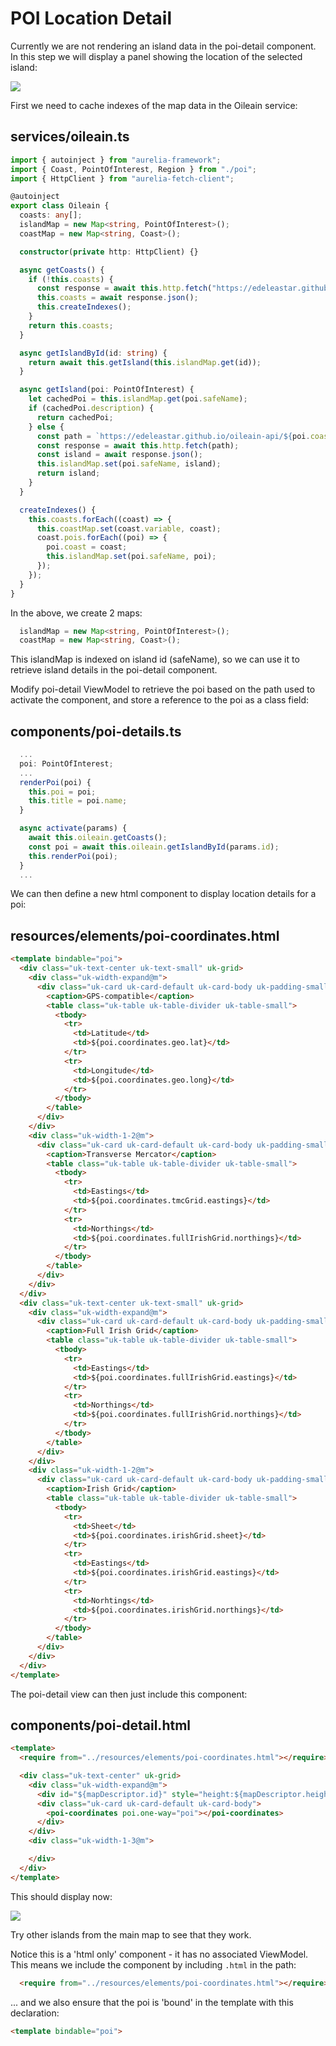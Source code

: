 # POI Location Detail

Currently we are not rendering an island data in the poi-detail component. In this step we will display a panel showing the location of the selected island:

![](img/04.png)

First we need to cache indexes of the map data in the Oileain service:

## services/oileain.ts

~~~typescript
import { autoinject } from "aurelia-framework";
import { Coast, PointOfInterest, Region } from "./poi";
import { HttpClient } from "aurelia-fetch-client";

@autoinject
export class Oileain {
  coasts: any[];
  islandMap = new Map<string, PointOfInterest>();
  coastMap = new Map<string, Coast>();

  constructor(private http: HttpClient) {}

  async getCoasts() {
    if (!this.coasts) {
      const response = await this.http.fetch("https://edeleastar.github.io/oileain-api/all-slim.json");
      this.coasts = await response.json();
      this.createIndexes();
    }
    return this.coasts;
  }

  async getIslandById(id: string) {
    return await this.getIsland(this.islandMap.get(id));
  }

  async getIsland(poi: PointOfInterest) {
    let cachedPoi = this.islandMap.get(poi.safeName);
    if (cachedPoi.description) {
      return cachedPoi;
    } else {
      const path = `https://edeleastar.github.io/oileain-api/${poi.coast.variable}/${poi.safeName}.json`;
      const response = await this.http.fetch(path);
      const island = await response.json();
      this.islandMap.set(poi.safeName, island);
      return island;
    }
  }

  createIndexes() {
    this.coasts.forEach((coast) => {
      this.coastMap.set(coast.variable, coast);
      coast.pois.forEach((poi) => {
        poi.coast = coast;
        this.islandMap.set(poi.safeName, poi);
      });
    });
  }
}
~~~

In the above, we create 2 maps:

~~~typescript
  islandMap = new Map<string, PointOfInterest>();
  coastMap = new Map<string, Coast>();
~~~

This islandMap is indexed on island id (safeName), so we can use it to retrieve island details in the poi-detail component.

Modify poi-detail ViewModel to retrieve the poi based on the path used to activate the component, and store a reference to the poi as a class field:

## components/poi-details.ts

~~~typescript
  ...
  poi: PointOfInterest;
  ...
  renderPoi(poi) {
    this.poi = poi;
    this.title = poi.name;
  }

  async activate(params) {
    await this.oileain.getCoasts();
    const poi = await this.oileain.getIslandById(params.id);
    this.renderPoi(poi);
  }
  ...
~~~

We can then define a new html component to display location details for a poi:

## resources/elements/poi-coordinates.html

~~~html
<template bindable="poi">
  <div class="uk-text-center uk-text-small" uk-grid>
    <div class="uk-width-expand@m">
      <div class="uk-card uk-card-default uk-card-body uk-padding-small">
        <caption>GPS-compatible</caption>
        <table class="uk-table uk-table-divider uk-table-small">
          <tbody>
            <tr>
              <td>Latitude</td>
              <td>${poi.coordinates.geo.lat}</td>
            </tr>
            <tr>
              <td>Longitude</td>
              <td>${poi.coordinates.geo.long}</td>
            </tr>
          </tbody>
        </table>
      </div>
    </div>
    <div class="uk-width-1-2@m">
      <div class="uk-card uk-card-default uk-card-body uk-padding-small">
        <caption>Transverse Mercator</caption>
        <table class="uk-table uk-table-divider uk-table-small">
          <tbody>
            <tr>
              <td>Eastings</td>
              <td>${poi.coordinates.tmcGrid.eastings}</td>
            </tr>
            <tr>
              <td>Northings</td>
              <td>${poi.coordinates.fullIrishGrid.northings}</td>
            </tr>
          </tbody>
        </table>
      </div>
    </div>
  </div>
  <div class="uk-text-center uk-text-small" uk-grid>
    <div class="uk-width-expand@m">
      <div class="uk-card uk-card-default uk-card-body uk-padding-small"">
        <caption>Full Irish Grid</caption>
        <table class="uk-table uk-table-divider uk-table-small">
          <tbody>
            <tr>
              <td>Eastings</td>
              <td>${poi.coordinates.fullIrishGrid.eastings}</td>
            </tr>
            <tr>
              <td>Northings</td>
              <td>${poi.coordinates.fullIrishGrid.northings}</td>
            </tr>
          </tbody>
        </table>
      </div>
    </div>
    <div class="uk-width-1-2@m">
      <div class="uk-card uk-card-default uk-card-body uk-padding-small"">
        <caption>Irish Grid</caption>
        <table class="uk-table uk-table-divider uk-table-small">
          <tbody>
            <tr>
              <td>Sheet</td>
              <td>${poi.coordinates.irishGrid.sheet}</td>
            </tr>
            <tr>
              <td>Eastings</td>
              <td>${poi.coordinates.irishGrid.eastings}</td>
            </tr>
            <tr>
              <td>Norhtings</td>
              <td>${poi.coordinates.irishGrid.northings}</td>
            </tr>
          </tbody>
        </table>
      </div>
    </div>
  </div>
</template>
~~~

The poi-detail view can then just include this component:

## components/poi-detail.html

~~~html
<template>
  <require from="../resources/elements/poi-coordinates.html"></require>

  <div class="uk-text-center" uk-grid>
    <div class="uk-width-expand@m">
      <div id="${mapDescriptor.id}" style="height:${mapDescriptor.height}px"></div>
      <div class="uk-card uk-card-default uk-card-body">
        <poi-coordinates poi.one-way="poi"></poi-coordinates>
      </div>
    </div>
    <div class="uk-width-1-3@m">

    </div>
  </div>
</template>
~~~

This should display now:

![](img/04.png)

Try other islands from the main map to see that they work.

Notice this is a 'html only' component - it has no associated ViewModel. This means we include the component by including `.html` in the path:

~~~html
  <require from="../resources/elements/poi-coordinates.html"></require>
~~~

... and we also ensure that the poi is 'bound' in the template with this declaration:

~~~html
<template bindable="poi">
~~~